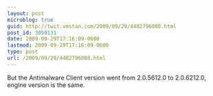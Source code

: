 ```yaml
---
layout: post
microblog: true
guid: http://twit.vmstan.com/2009/09/29/4482796088.html
post_id: 3050131
date: 2009-09-29T17:16:09-0600
lastmod: 2009-09-29T17:16:09-0600
type: post
url: /2009/09/29/4482796088.html
---
```

But the Antimalware Client version went from 2.0.5612.0 to 2.0.6212.0, engine version is the same.
